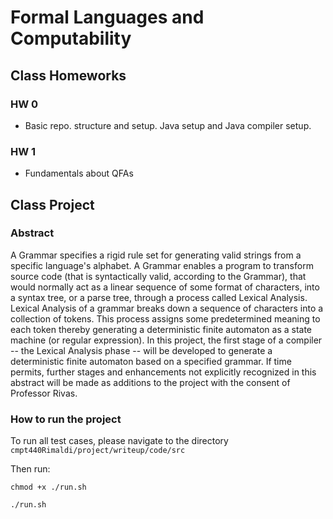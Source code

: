 # Formal Languages and Computability

## Class Homeworks

### HW 0 

- Basic repo. structure and setup. Java setup and Java compiler setup.

### HW 1

- Fundamentals about QFAs

## Class Project

### Abstract

A Grammar specifies a rigid rule set for generating valid strings from a specific language's alphabet. A Grammar enables a program to transform source code (that is syntactically valid, according to the Grammar), that would normally act as a linear sequence of some format of characters, into a syntax tree, or a parse tree, through a process called Lexical Analysis. Lexical Analysis of a grammar breaks down a sequence of characters into a collection of tokens. This process assigns some predetermined meaning to each token thereby generating a deterministic finite automaton as a state machine (or regular expression). In this project, the first stage of a compiler -- the Lexical Analysis phase -- will be developed to generate a deterministic finite automaton based on a specified grammar. If time permits, further stages and enhancements not explicitly recognized in this abstract will be made as additions to the project with the consent of Professor Rivas. 

### How to run the project
To run all test cases, please navigate to the directory `cmpt440Rimaldi/project/writeup/code/src`

Then run:

`chmod +x ./run.sh`

`./run.sh`


